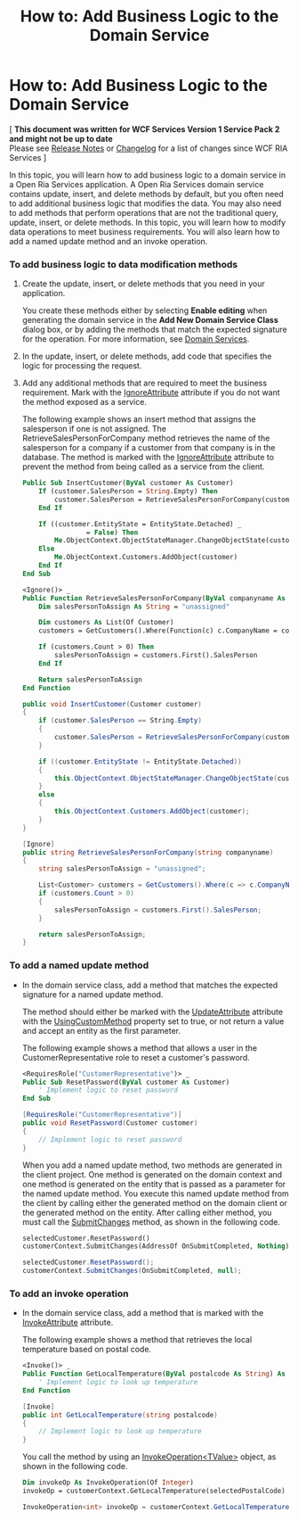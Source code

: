 ﻿---
title: 'How to: Add Business Logic to the Domain Service'
TOCTitle: 'How to: Add Business Logic to the Domain Service'
ms:assetid: 87117dd9-4e74-4a9f-9ed6-a44446f02129
ms:mtpsurl: https://msdn.microsoft.com/en-us/library/Ee796240(v=VS.91)
ms:contentKeyID: 27305498
ms.date: 08/19/2013
mtps_version: v=VS.91
dev_langs:
- vb
- csharp
---

# How to: Add Business Logic to the Domain Service

\[ **This document was written for WCF Services Version 1 Service Pack 2 and might not be up to date** <br />
Please see [Release Notes](https://github.com/OpenRIAServices/OpenRiaServices/releases) or [Changelog](https://github.com/OpenRIAServices/OpenRiaServices/blob/main/Changelog.md) for a list of changes since WCF RIA Services \]

In this topic, you will learn how to add business logic to a domain service in a Open Ria Services application. A Open Ria Services domain service contains update, insert, and delete methods by default, but you often need to add additional business logic that modifies the data. You may also need to add methods that perform operations that are not the traditional query, update, insert, or delete methods. In this topic, you will learn how to modify data operations to meet business requirements. You will also learn how to add a named update method and an invoke operation.

### To add business logic to data modification methods

1.  Create the update, insert, or delete methods that you need in your application.
    
    You create these methods either by selecting **Enable editing** when generating the domain service in the **Add New Domain Service Class** dialog box, or by adding the methods that match the expected signature for the operation. For more information, see [Domain Services](./ee707373).

2.  In the update, insert, or delete methods, add code that specifies the logic for processing the request.

3.  Add any additional methods that are required to meet the business requirement. Mark with the [IgnoreAttribute](./ff423126) attribute if you do not want the method exposed as a service.
    
    The following example shows an insert method that assigns the salesperson if one is not assigned. The RetrieveSalesPersonForCompany method retrieves the name of the salesperson for a company if a customer from that company is in the database. The method is marked with the [IgnoreAttribute](./ff423126) attribute to prevent the method from being called as a service from the client.
    
    ``` vb
    Public Sub InsertCustomer(ByVal customer As Customer)
        If (customer.SalesPerson = String.Empty) Then
            customer.SalesPerson = RetrieveSalesPersonForCompany(customer.CompanyName)
        End If
    
        If ((customer.EntityState = EntityState.Detached) _
                    = False) Then
            Me.ObjectContext.ObjectStateManager.ChangeObjectState(customer, EntityState.Added)
        Else
            Me.ObjectContext.Customers.AddObject(customer)
        End If
    End Sub
    
    <Ignore()> _
    Public Function RetrieveSalesPersonForCompany(ByVal companyname As String) As String
        Dim salesPersonToAssign As String = "unassigned"
    
        Dim customers As List(Of Customer)
        customers = GetCustomers().Where(Function(c) c.CompanyName = companyname).ToList()
    
        If (customers.Count > 0) Then
            salesPersonToAssign = customers.First().SalesPerson
        End If
    
        Return salesPersonToAssign
    End Function
    ```
    
    ``` csharp
    public void InsertCustomer(Customer customer)
    {
        if (customer.SalesPerson == String.Empty)
        {
            customer.SalesPerson = RetrieveSalesPersonForCompany(customer.CompanyName);
        }
    
        if ((customer.EntityState != EntityState.Detached))
        {
            this.ObjectContext.ObjectStateManager.ChangeObjectState(customer, EntityState.Added);
        }
        else
        {
            this.ObjectContext.Customers.AddObject(customer);
        }
    }
    
    [Ignore]
    public string RetrieveSalesPersonForCompany(string companyname)
    {
        string salesPersonToAssign = "unassigned";
    
        List<Customer> customers = GetCustomers().Where(c => c.CompanyName == companyname).ToList();
        if (customers.Count > 0)
        {
            salesPersonToAssign = customers.First().SalesPerson;
        }
    
        return salesPersonToAssign;
    }
    ```

### To add a named update method

  - In the domain service class, add a method that matches the expected signature for a named update method.
    
    The method should either be marked with the [UpdateAttribute](./ff422141) attribute with the [UsingCustomMethod](./ff422690) property set to true, or not return a value and accept an entity as the first parameter.
    
    The following example shows a method that allows a user in the CustomerRepresentative role to reset a customer's password.
    
    ``` vb
    <RequiresRole("CustomerRepresentative")> _
    Public Sub ResetPassword(ByVal customer As Customer)
        ' Implement logic to reset password
    End Sub
    ```
    
    ``` csharp
    [RequiresRole("CustomerRepresentative")]
    public void ResetPassword(Customer customer)
    {
        // Implement logic to reset password
    }
    ```
    
    When you add a named update method, two methods are generated in the client project. One method is generated on the domain context and one method is generated on the entity that is passed as a parameter for the named update method. You execute this named update method from the client by calling either the generated method on the domain client or the generated method on the entity. After calling either method, you must call the [SubmitChanges](./ff422910) method, as shown in the following code.
    
    ``` vb
    selectedCustomer.ResetPassword()
    customerContext.SubmitChanges(AddressOf OnSubmitCompleted, Nothing)
    ```
    
    ``` csharp
    selectedCustomer.ResetPassword();
    customerContext.SubmitChanges(OnSubmitCompleted, null);
    ```

### To add an invoke operation

  - In the domain service class, add a method that is marked with the [InvokeAttribute](./ff422624) attribute.
    
    The following example shows a method that retrieves the local temperature based on postal code.
    
    ``` vb
    <Invoke()> _
    Public Function GetLocalTemperature(ByVal postalcode As String) As Integer
        ' Implement logic to look up temperature
    End Function
    ```
    
    ``` csharp
    [Invoke]
    public int GetLocalTemperature(string postalcode)
    {
        // Implement logic to look up temperature
    }
    ```
    
    You call the method by using an [InvokeOperation\<TValue\>](./ff422679) object, as shown in the following code.
    
    ``` vb
    Dim invokeOp As InvokeOperation(Of Integer)
    invokeOp = customerContext.GetLocalTemperature(selectedPostalCode)
    ```
    
    ``` csharp
    InvokeOperation<int> invokeOp = customerContext.GetLocalTemperature(selectedPostalCode);
    ```

